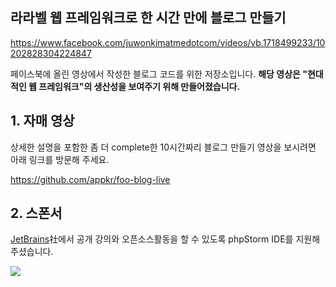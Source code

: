 ## 라라벨 웹 프레임워크로 한 시간 만에 블로그 만들기

https://www.facebook.com/juwonkimatmedotcom/videos/vb.1718499233/10202828304224847

페이스북에 올린 영상에서 작성한 블로그 코드를 위한 저장소입니다. **해당 영상은 "현대적인 웹 프레임워크"의 생산성을 보여주기 위해 만들어졌습니다.**

## 1. 자매 영상

상세한 설명을 포함한 좀 더 complete한 10시간짜리 블로그 만들기 영상을 보시려면 아래 링크를 방문해 주세요.

https://github.com/appkr/foo-blog-live

## 2. 스폰서

[JetBrains](https://www.jetbrains.com/)社에서 공개 강의와 오픈소스활동을 할 수 있도록 phpStorm IDE를 지원해 주셨습니다.

![](https://github.com/appkr/l5essential/raw/master/icon_PhpStorm.png)
